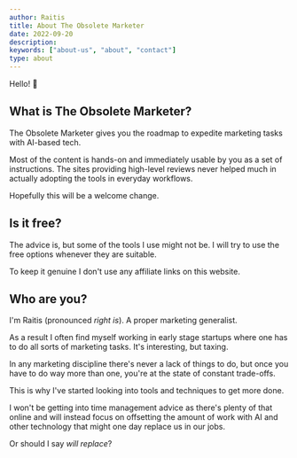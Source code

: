 ```yaml
---
author: Raitis
title: About The Obsolete Marketer
date: 2022-09-20
description:
keywords: ["about-us", "about", "contact"]
type: about
---
```


Hello! 👋
## What is The Obsolete Marketer? ##
The Obsolete Marketer gives you the roadmap to expedite marketing tasks with AI-based tech.

Most of the content is hands-on and immediately usable by you as a set of instructions. The sites providing high-level reviews never helped much in actually adopting the tools in everyday workflows.

Hopefully this will be a welcome change.
## Is it free? ##
The advice is, but some of the tools I use might not be. I will try to use the free options whenever they are suitable.

To keep it genuine I don't use any affiliate links on this website.
## Who are you? ##
I'm Raitis (pronounced _right is_). A proper marketing generalist.

As a result I often find myself working in early stage startups where one has to do all sorts of marketing tasks. It's interesting, but taxing.

In any marketing discipline there's never a lack of things to do, but once you have to do way more than one, you're at the state of constant trade-offs.

This is why I've started looking into tools and techniques to get more done.

I won't be getting into time management advice as there's plenty of that online and will instead focus on offsetting the amount of work with AI and other technology that might one day replace us in our jobs.

Or should I say _will replace_?